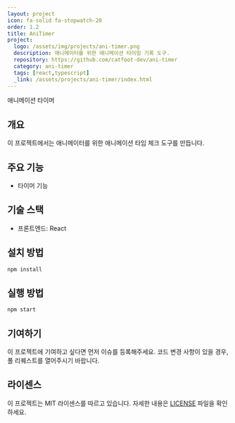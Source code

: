 ```yaml
---
layout: project
icon: fa-solid fa-stopwatch-20
order: 1.2
title: AniTimer
project:
  logo: /assets/img/projects/ani-timer.png
  description: 애니메이터를 위한 애니메이션 타이밍 기록 도구.
  repository: https://github.com/catfoot-dev/ani-timer
  category: ani-timer
  tags: [react,typescript]
  _link: /assets/projects/ani-timer/index.html
---
```

애니메이션 타이머

## 개요

이 프로젝트에서는 애니메이터를 위한 애니메이션 타임 체크 도구를 만듭니다.

## 주요 기능

- 타이머 기능

## 기술 스택

- 프론트엔드: React

## 설치 방법

```sh
npm install
```

## 실행 방법

```sh
npm start
```

## 기여하기

이 프로젝트에 기여하고 싶다면 먼저 이슈를 등록해주세요. 코드 변경 사항이 있을 경우, 풀 리퀘스트를 열어주시기 바랍니다.

## 라이센스

이 프로젝트는 MIT 라이센스를 따르고 있습니다. 자세한 내용은 [LICENSE](LICENSE) 파일을 확인하세요.
